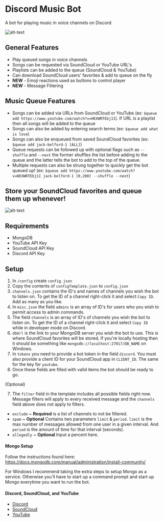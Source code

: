 # **Discord Music Bot**
A bot for playing music in voice channels on Discord. 

![alt-text](https://github.com/jbelford/DiscordMusicBot/raw/master/img/mainExample.gif "Example image")

## General Features
* Play queued songs in voice channels
* Songs can be requested via SoundCloud or YouTube URL's 
* Playlists can be added to the queue (SoundCloud & YouTube)
* Can download SoundCloud users' favorites & add to queue on the fly
* **NEW** - Emoji reactions used as buttons to control player
* **NEW** - Message Filtering

## Music Queue Features
* Songs can be added via URLs from SoundCloud or YouTube (ex: ```$queue add https://www.youtube.com/watch?v=HEXWRTEbj1I```). If URL is a playlist then all songs will be added to the queue
* Songs can also be added by entering search terms (ex: ```$queue add what is love```)
* Songs can also be enqueued from saved SoundCloud favorites (ex: ```$queue add jack-belford-1 [ALL]```)
* Queue requests can be followed up with optional flags such as ```--shuffle``` and ```--next``` the former shuffles the list before adding to the queue and the latter tells the bot to add to the top of the queue.
* Multiple requests can also be strung together to quickly get the bot queued up! (ex: ```$queue add https://www.youtube.com/watch?v=HEXWRTEbj1I jack-belford-1 [0,200] --shuffle --next```)

## Store your SoundCloud favorites and queue them up whenever!

![alt-text](https://github.com/jbelford/DiscordMusicBot/raw/master/img/dlExample.gif "Example download")

## Requirements
* MongoDB
* YouTube API Key
* SoundCloud API Key
* Discord API Key

## Setup

1) In `/config` create `config.json`
2) Copy the contents of `configTemplate.json` to `config.json`
3) `channels.json` contains the ID's and names of channels you wish the bot to listen on. To get the ID of a channel right-click it and select `Copy ID`. Add as many as you like.
3) In `misc.json` the field `admins` is an array of ID's for users who you wish to permit access to admin commands.
4) The field `channels` is an array of ID's of channels you wish the bot to listen on. To get the ID of a channel right-click it and select `Copy ID` while in developer mode on Discord.
4) `dbUrl` is the link to your MongoDB server you wish the bot to use. This is where SoundCloud favorites will be stored. If you're locally hosting then it should be something like `mongodb://localhost:27017/DB_NAME` on Windows.
5) In `tokens` you need to provide a bot token in the field `discord`. You must also provide a client ID for your SoundCloud app in `CLIENT_ID`. The same for the key for `youtube`. 
6) Once these fields are filled with valid items the bot should be ready to go.

(Optional)

7) The `filter` field in the template includes all possible fields right now. Message filters will apply to every received message and the `channels` field above does not apply to filters. 
* `exclude` ~ **Required** is a list of channels to not be filtered.
* `spam` ~ **Optional** Contains two parameters `limit` & `period`. `limit` is the max number of messages allowed from one user in a given interval. And `period` is the amount of time for that interval (seconds). 
* `allegedly` ~ **Optional** Input a percent here.

#### Mongo Setup
Follow the instructions found here: https://docs.mongodb.com/manual/administration/install-community/

For Windows I recommend taking the extra steps to setup Mongo as a service. Otherwise you'll have to start up a command prompt and start up Mongo everytime you want to run the bot. 

#### Discord, SoundCloud, and YouTube
* [Discord](https://discordapp.com/developers/applications/me)
* [SoundCloud](https://docs.google.com/forms/d/e/1FAIpQLSfNxc82RJuzC0DnISat7n4H-G7IsPQIdaMpe202iiHZEoso9w/viewform)
* [YouTube](https://developers.google.com/youtube/v3/getting-started)
